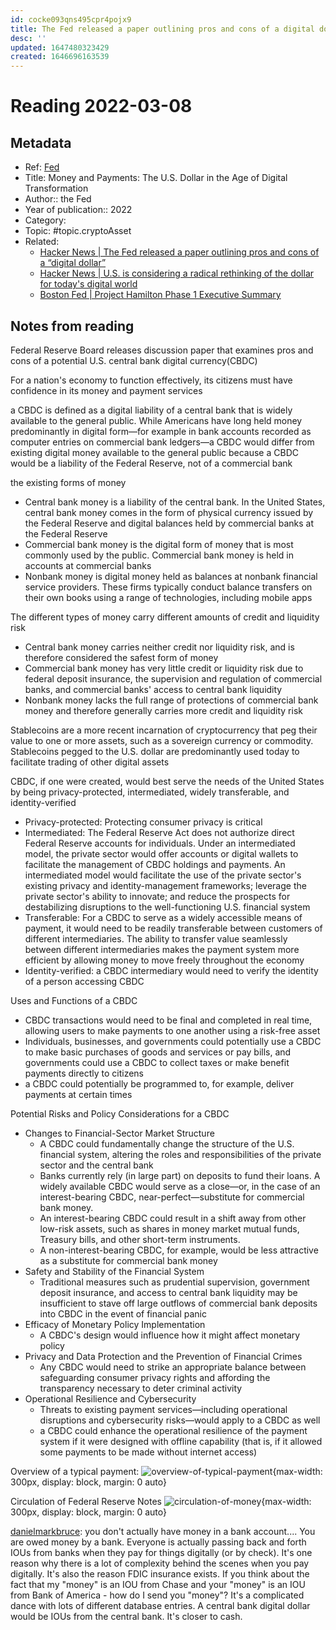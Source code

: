 ```yaml
---
id: cocke093qns495cpr4pojx9
title: The Fed released a paper outlining pros and cons of a digital dollar
desc: ''
updated: 1647480323429
created: 1646696163539
---
```

# Reading 2022-03-08

## Metadata

- Ref: [Fed](https://www.federalreserve.gov/publications/january-2022-cbdc.htm)
- Title: Money and Payments: The U.S. Dollar in the Age of Digital Transformation
- Author:: the Fed
- Year of publication:: 2022
- Category: 
- Topic: #topic.cryptoAsset
- Related: 
  - [Hacker News | 	The Fed released a paper outlining pros and cons of a “digital dollar”](https://news.ycombinator.com/item?id=30592684)
  - [Hacker News | 	U.S. is considering a radical rethinking of the dollar for today's digital world](https://news.ycombinator.com/item?id=30239803)
  - [Boston Fed | Project Hamilton Phase 1 Executive Summary](https://www.bostonfed.org/publications/one-time-pubs/project-hamilton-phase-1-executive-summary.aspx)

## Notes from reading

Federal Reserve Board releases discussion paper that examines pros and cons of a potential U.S. central bank digital currency(CBDC)

For a nation's economy to function effectively, its citizens must have confidence in its money and payment services

a CBDC is defined as a digital liability of a central bank that is widely available to the general public. While Americans have long held money predominantly in digital form—for example in bank accounts recorded as computer entries on commercial bank ledgers—a CBDC would differ from existing digital money available to the general public because a CBDC would be a liability of the Federal Reserve, not of a commercial bank

the existing forms of money
- Central bank money is a liability of the central bank. In the United States, central bank money comes in the form of physical currency issued by the Federal Reserve and digital balances held by commercial banks at the Federal Reserve
- Commercial bank money is the digital form of money that is most commonly used by the public. Commercial bank money is held in accounts at commercial banks
- Nonbank money is digital money held as balances at nonbank financial service providers. These firms typically conduct balance transfers on their own books using a range of technologies, including mobile apps

The different types of money carry different amounts of credit and liquidity risk
- Central bank money carries neither credit nor liquidity risk, and is therefore considered the safest form of money
- Commercial bank money has very little credit or liquidity risk due to federal deposit insurance, the supervision and regulation of commercial banks, and commercial banks' access to central bank liquidity
- Nonbank money lacks the full range of protections of commercial bank money and therefore generally carries more credit and liquidity risk

Stablecoins are a more recent incarnation of cryptocurrency that peg their value to one or more assets, such as a sovereign currency or commodity. Stablecoins pegged to the U.S. dollar are predominantly used today to facilitate trading of other digital assets

CBDC, if one were created, would best serve the needs of the United States by being privacy-protected, intermediated, widely transferable, and identity-verified
- Privacy-protected: Protecting consumer privacy is critical
- Intermediated: The Federal Reserve Act does not authorize direct Federal Reserve accounts for individuals. Under an intermediated model, the private sector would offer accounts or digital wallets to facilitate the management of CBDC holdings and payments. An intermediated model would facilitate the use of the private sector's existing privacy and identity-management frameworks; leverage the private sector's ability to innovate; and reduce the prospects for destabilizing disruptions to the well-functioning U.S. financial system
- Transferable: For a CBDC to serve as a widely accessible means of payment, it would need to be readily transferable between customers of different intermediaries. The ability to transfer value seamlessly between different intermediaries makes the payment system more efficient by allowing money to move freely throughout the economy
- Identity-verified: a CBDC intermediary would need to verify the identity of a person accessing CBDC

Uses and Functions of a CBDC
- CBDC transactions would need to be final and completed in real time, allowing users to make payments to one another using a risk-free asset
- Individuals, businesses, and governments could potentially use a CBDC to make basic purchases of goods and services or pay bills, and governments could use a CBDC to collect taxes or make benefit payments directly to citizens
- a CBDC could potentially be programmed to, for example, deliver payments at certain times

Potential Risks and Policy Considerations for a CBDC
- Changes to Financial-Sector Market Structure
  - A CBDC could fundamentally change the structure of the U.S. financial system, altering the roles and responsibilities of the private sector and the central bank
  - Banks currently rely (in large part) on deposits to fund their loans. A widely available CBDC would serve as a close—or, in the case of an interest-bearing CBDC, near-perfect—substitute for commercial bank money. 
  - An interest-bearing CBDC could result in a shift away from other low-risk assets, such as shares in money market mutual funds, Treasury bills, and other short-term instruments.
  - A non-interest-bearing CBDC, for example, would be less attractive as a substitute for commercial bank money
- Safety and Stability of the Financial System
  - Traditional measures such as prudential supervision, government deposit insurance, and access to central bank liquidity may be insufficient to stave off large outflows of commercial bank deposits into CBDC in the event of financial panic
- Efficacy of Monetary Policy Implementation
  - A CBDC's design would influence how it might affect monetary policy
- Privacy and Data Protection and the Prevention of Financial Crimes
  - Any CBDC would need to strike an appropriate balance between safeguarding consumer privacy rights and affording the transparency necessary to deter criminal activity
- Operational Resilience and Cybersecurity
  - Threats to existing payment services—including operational disruptions and cybersecurity risks—would apply to a CBDC as well
  - a CBDC could enhance the operational resilience of the payment system if it were designed with offline capability (that is, if it allowed some payments to be made without internet access)

Overview of a typical payment:
![overview-of-typical-payment](https://www.federalreserve.gov/publications/images/DigitalCurrency_Infographics_FigureC1.svg){max-width: 300px, display: block, margin: 0 auto}

Circulation of Federal Reserve Notes
![circulation-of-money](https://www.federalreserve.gov/publications/images/DigitalCurrency_Infographics_FigureC2.svg){max-width: 300px, display: block, margin: 0 auto}

[danielmarkbruce](https://news.ycombinator.com/item?id=30593102):
you don't actually have money in a bank account.... You are owed money by a bank. Everyone is actually passing back and forth IOUs from banks when they pay for things digitally (or by check). It's one reason why there is a lot of complexity behind the scenes when you pay digitally. It's also the reason FDIC insurance exists. If you think about the fact that my "money" is an IOU from Chase and your "money" is an IOU from Bank of America - how do I send you "money"? It's a complicated dance with lots of different database entries.
A central bank digital dollar would be IOUs from the central bank. It's closer to cash.